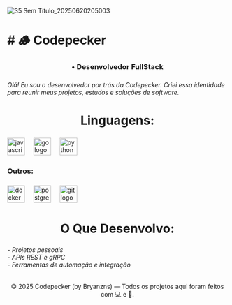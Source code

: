 ![35 Sem Título_20250620205003](https://github.com/user-attachments/assets/892a2225-9dd3-4471-b80c-a0166aba1ce4)

<h1 align="left"># 🪵 Codepecker</h1>

###

<h3 align="center">• Desenvolvedor FullStack</h3>

###

<h6 align="left">Olá! Eu sou o desenvolvedor por trás da Codepecker. Criei essa identidade para reunir meus projetos, estudos e soluções de software.</h6>

###

<h1 align="center">Linguagens:</h1>

###

<div align="left">
  <img src="https://cdn.jsdelivr.net/gh/devicons/devicon/icons/javascript/javascript-original.svg" height="40" alt="javascript logo"  />
  <img width="12" />
  <img src="https://cdn.jsdelivr.net/gh/devicons/devicon/icons/go/go-original.svg" height="40" alt="go logo"  />
  <img width="12" />
  <img src="https://cdn.jsdelivr.net/gh/devicons/devicon/icons/python/python-original.svg" height="40" alt="python logo"  />
</div>

###

<h3 align="left">Outros:</h3>

###

<div align="left">
  <img src="https://cdn.jsdelivr.net/gh/devicons/devicon/icons/docker/docker-original.svg" height="40" alt="docker logo"  />
  <img width="12" />
  <img src="https://cdn.jsdelivr.net/gh/devicons/devicon/icons/postgresql/postgresql-original.svg" height="40" alt="postgresql logo"  />
  <img width="12" />
  <img src="https://cdn.jsdelivr.net/gh/devicons/devicon/icons/git/git-original.svg" height="40" alt="git logo"  />
</div>

###

<h1 align="center">O Que Desenvolvo:</h1>

###

<h6 align="left">- Projetos pessoais <br>- APIs REST e gRPC<br>- Ferramentas de automação e integração</h6>

###

<p align="center">© 2025 Codepecker (by Bryanzns) — Todos os projetos aqui foram feitos com 💻 e 🧠.</p>

###
